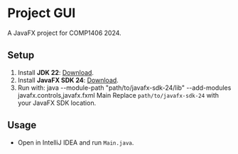 # Project GUI

A JavaFX project for COMP1406 2024.

## Setup
1. Install **JDK 22**: [Download](https://jdk.java.net/22/).
2. Install **JavaFX SDK 24**: [Download](https://gluonhq.com/products/javafx/).
3. Run with: java --module-path "path/to/javafx-sdk-24/lib" --add-modules javafx.controls,javafx.fxml Main
Replace `path/to/javafx-sdk-24` with your JavaFX SDK location.

## Usage
- Open in IntelliJ IDEA and run `Main.java`.